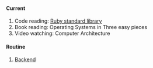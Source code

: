 #### Current

1. Code reading: [Ruby standard library](https://stdgems.org/)
2. Book reading: Operating Systems in Three easy pieces
3. Video watching: Computer Architecture

#### Routine

1. [Backend](/backend.md)
